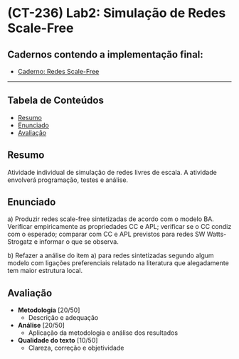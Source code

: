 # (CT-236) Lab2: Simulação de Redes Scale-Free

## <a name='Cadernoscontendoaimplementaofinal:'></a>Cadernos contendo a implementação final:
- [Caderno: Redes Scale-Free](scale-free.ipynb)

---

## <a name='TabeladeContedos'></a>Tabela de Conteúdos
<!-- vscode-markdown-toc -->
* [Resumo](#Resumo)
* [Enunciado](#Enunciado)
* [Avaliação](#Avaliao)

<!-- vscode-markdown-toc-config
	numbering=false
	autoSave=true
	/vscode-markdown-toc-config -->
<!-- /vscode-markdown-toc -->


## <a name='Resumo'></a>Resumo
Atividade individual de simulação de redes livres de escala. A atividade envolverá programação, testes e análise.
## <a name='Enunciado'></a>Enunciado

a) Produzir redes scale-free sintetizadas de acordo com o modelo BA. Verificar empiricamente as propriedades CC e APL; verificar se o CC condiz com o esperado; comparar com CC e APL previstos para redes SW Watts-Strogatz e informar o que se observa. 

b) Refazer a análise do item a) para redes sintetizadas segundo algum modelo com ligações preferenciais relatado na literatura que alegadamente tem maior estrutura local.

## <a name='Avaliao'></a>Avaliação
- **Metodologia** [20/50]
    - Descrição e adequação
- **Análise** [20/50]
    - Aplicação da metodologia e análise dos resultados
- **Qualidade do texto** [10/50]
    - Clareza, correção e objetividade
